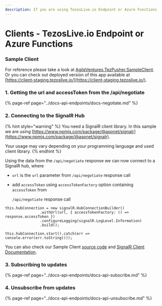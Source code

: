 ```yaml
---
description: If you are using TezosLive.io Endpoint or Azure Functions.
---
```


# Clients - TezosLive.io Endpoint or Azure Functions

### Sample Client

For reference please take a look at [AgileVentures.TezPusher.SampleClient](https://github.com/agile-ventures/TaaS/tree/master/AgileVentures.TezPusher.SampleClient).  
Or you can check out deployed version of this app available at [https://client-staging.tezoslive.io/](https://client-staging.tezoslive.io/).

### 1. Getting the url and accessToken from the /api/negotiate

{% page-ref page="../docs-api-endpoints/docs-negotiate.md" %}

### 2. Connecting to the SignalR Hub

{% hint style="warning" %}
You need a SignalR client library. In this sample we are using [https://www.npmjs.com/package/@aspnet/signalr](https://www.npmjs.com/package/@aspnet/signalr).

Your usage may vary depending on your programming language and used client library.
{% endhint %}

Using the data from the `/api/negotiate` response we can now connect to a SignalR hub, where

* `url` is the `url` parameter from `/api/negotiate` response call
* add `accessToken` using `accessTokenFactory` option containing `accessToken` from 

  `/api/negotiate` response call

```text
this.hubConnection = new signalR.HubConnectionBuilder()
                .withUrl(url, { accessTokenFactory: () => response.accessToken })
                .configureLogging(signalR.LogLevel.Information)
                .build();

this.hubConnection.start().catch(err => console.error(err.toString()));
```

You can also check our Sample Client [source code](https://github.com/agile-ventures/TaaS/blob/c961382c1bf5815633da7e1ba0c4865fbe65873e/AgileVentures.TezPusher.SampleClient/src/app/signalr.service.ts#L146) and [SignalR Client Documentation](https://docs.microsoft.com/en-us/aspnet/core/signalr/client-features?view=aspnetcore-3.0).

### 3. Subscribing to updates

{% page-ref page="../docs-api-endpoints/docs-api-subscribe.md" %}

### 4. Unsubscribe from updates

{% page-ref page="../docs-api-endpoints/docs-api-unsubscribe.md" %}

### 

